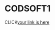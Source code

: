 # CODSOFT1
CLICK[your link is here](https://www.figma.com/file/GjQfuFvjrMxySuvIc1y62r/Sign-up-flow?type=design&node-id=0%3A1&mode=design&t=owPYdPjbolvAgo3Y-1)
